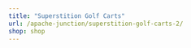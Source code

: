 ```yaml
---
title: "Superstition Golf Carts"
url: /apache-junction/superstition-golf-carts-2/
shop: shop
---
```

